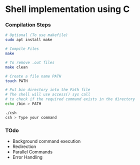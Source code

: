 # Shell implementation using C #

### Compilation Steps ###
````bash
# Optional (To use makefile)
sudo apt install make

# Compile Files
make

# To remove .out files
make clean 

# Create a file name PATH
touch PATH

# Put bin directory into the Path file
# The shell will use access() sys call
# to check if the required command exists in the directory
echo /bin > PATH

./csh
csh > Type your command
````

### TOdo ###
- Background command execution
- Redirection
- Parallel Commands
- Error Handling